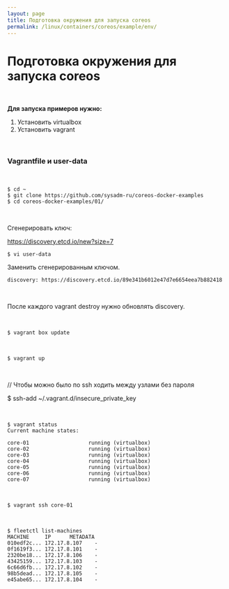 ```yaml
---
layout: page
title: Подготовка окружения для запуска coreos
permalink: /linux/containers/coreos/example/env/
---
```



# Подготовка окружения для запуска coreos


<br/>

**Для запуска примеров нужно:**


1) Установить virtualbox  
2) Установить vagrant


<br/>

### Vagrantfile и user-data


<br/>

    $ cd ~
    $ git clone https://github.com/sysadm-ru/coreos-docker-examples
    $ cd coreos-docker-examples/01/


<br/>

Сгенерировать ключ:

https://discovery.etcd.io/new?size=7

    $ vi user-data

Заменить сгенерированным ключом.

    discovery: https://discovery.etcd.io/89e341b6012e47d7e6654eea7b882418


<br/>

После каждого vagrant destroy нужно обновлять discovery.

<br/>

    $ vagrant box update


<br/>

    $ vagrant up

<br/>


// Чтобы можно было по ssh ходить между узлами без пароля

  $ ssh-add ~/.vagrant.d/insecure_private_key


<br/>

    $ vagrant status
    Current machine states:

    core-01                   running (virtualbox)
    core-02                   running (virtualbox)
    core-03                   running (virtualbox)
    core-04                   running (virtualbox)
    core-05                   running (virtualbox)
    core-06                   running (virtualbox)
    core-07                   running (virtualbox)


<br/>

    $ vagrant ssh core-01


<br/>

    $ fleetctl list-machines
    MACHINE		IP		METADATA
    010edf2c...	172.17.8.107	-
    0f1619f3...	172.17.8.101	-
    2320be18...	172.17.8.106	-
    43425159...	172.17.8.103	-
    6c66d6fb...	172.17.8.102	-
    98b5dead...	172.17.8.105	-
    e45abe65...	172.17.8.104	-
